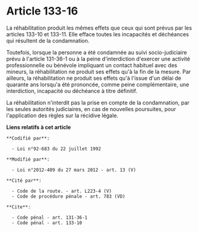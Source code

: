 # Article 133-16

La réhabilitation produit les mêmes effets que ceux qui sont prévus par les articles 133-10 et 133-11. Elle efface toutes les
incapacités et déchéances qui résultent de la condamnation. 

Toutefois, lorsque la personne a été condamnée au suivi socio-judiciaire prévu à l'article 131-36-1 ou à la peine
d'interdiction d'exercer une activité professionnelle ou bénévole impliquant un contact habituel avec des mineurs, la
réhabilitation ne produit ses effets qu'à la fin de la mesure. Par ailleurs, la réhabilitation ne produit ses effets qu'à
l'issue d'un délai de quarante ans lorsqu'a été prononcée, comme peine complémentaire, une interdiction, incapacité ou
déchéance à titre définitif. 

La réhabilitation n'interdit pas la prise en compte de la condamnation, par les seules autorités judiciaires, en cas de
nouvelles poursuites, pour l'application des règles sur la récidive légale.

**Liens relatifs à cet article**

	**Codifié par**:

	  - Loi n°92-683 du 22 juillet 1992

	**Modifié par**:

	  - Loi n°2012-409 du 27 mars 2012 - art. 13 (V)

	**Cité par**:

	  - Code de la route. - art. L223-4 (V)
	  - Code de procédure pénale - art. 783 (VD)

	**Cite**:

	  - Code pénal - art. 131-36-1
	  - Code pénal - art. 133-10
